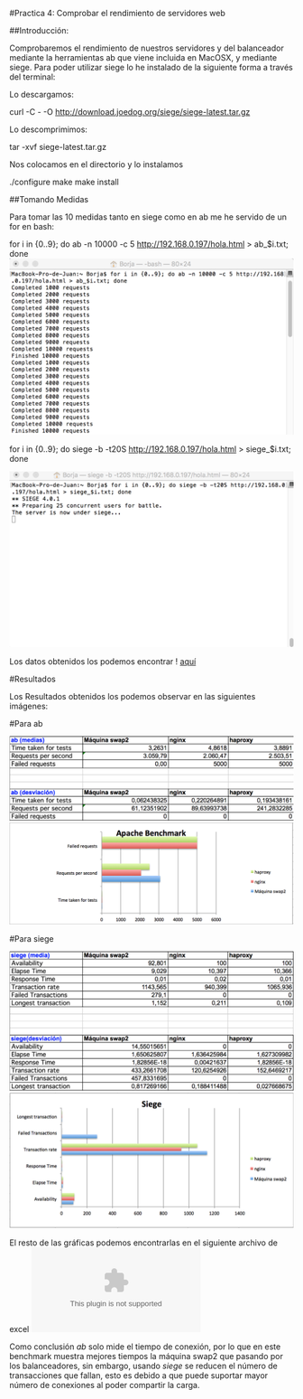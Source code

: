 #Practica 4: Comprobar el rendimiento de servidores web

##Introducción:

Comprobaremos el rendimiento de nuestros servidores y del balanceador mediante la herramientas ab que viene incluida en MacOSX, y mediante siege.
Para poder utilizar siege lo he instalado de la siguiente forma a través del terminal:

Lo descargamos:

curl -C - -O http://download.joedog.org/siege/siege-latest.tar.gz

Lo descomprimimos:

tar -xvf siege-latest.tar.gz

Nos colocamos en el directorio y lo instalamos

./configure
make
make install

##Tomando Medidas

Para tomar las 10 medidas tanto en siege como en ab me he servido de un for en bash:

for i in {0..9}; do ab -n 10000 -c 5 http://192.168.0.197/hola.html > ab_$i.txt; done
![Imagen](Capturas/Captura_1.png)

for i in {0..9}; do siege -b -t20S http://192.168.0.197/hola.html > siege_$i.txt; done

![Imagen](Capturas/Captura_2.png)

Los datos obtenidos los podemos encontrar ! [aquí](https://github.com/0rf3o/SWAP15-16/tree/master/Practica%204/datos)

#Resultados

Los Resultados obtenidos los podemos observar en las siguientes imágenes:

#Para ab

![Imagen](Capturas/Captura_3.png)
![Imagen](Capturas/Captura_5.png)

#Para siege

![Imagen](Capturas/Captura_4.png)
![Imagen](Capturas/Captura_6.png)


El resto de las gráficas podemos encontrarlas en el siguiente archivo de excel ![aquí](https://github.com/0rf3o/SWAP15-16/blob/master/Practica%204/Practica_4.xlsx)

Como conclusión *ab* solo mide el tiempo de conexión, por lo que en este benchmark muestra mejores tiempos la máquina swap2 que pasando por los balanceadores, sin embargo, usando *siege* se reducen el número de transacciones que fallan, esto es debido a que puede suportar mayor número de conexiones al poder compartir la carga.


